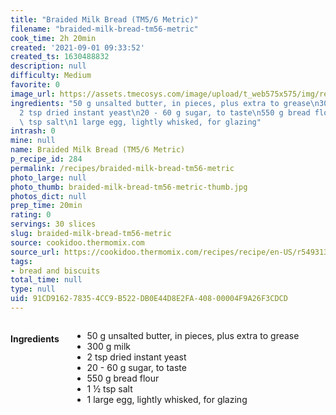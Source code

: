 ```yaml
---
title: "Braided Milk Bread (TM5/6 Metric)"
filename: "braided-milk-bread-tm56-metric"
cook_time: 2h 20min
created: '2021-09-01 09:33:52'
created_ts: 1630488832
description: null
difficulty: Medium
favorite: 0
image_url: https://assets.tmecosys.com/image/upload/t_web575x575/img/recipe/ras/Assets/61D48079-4A9F-4BB3-B908-8A9E9268F366/Derivates/9DAF570A-149A-4CF3-AE35-1F864F3541F4.jpg
ingredients: "50 g unsalted butter, in pieces, plus extra to grease\n300 g milk\n\
  2 tsp dried instant yeast\n20 - 60 g sugar, to taste\n550 g bread flour\n1 \xBD\
  \ tsp salt\n1 large egg, lightly whisked, for glazing"
intrash: 0
mine: null
name: Braided Milk Bread (TM5/6 Metric)
p_recipe_id: 284
permalink: /recipes/braided-milk-bread-tm56-metric
photo_large: null
photo_thumb: braided-milk-bread-tm56-metric-thumb.jpg
photos_dict: null
prep_time: 20min
rating: 0
servings: 30 slices
slug: braided-milk-bread-tm56-metric
source: cookidoo.thermomix.com
source_url: https://cookidoo.thermomix.com/recipes/recipe/en-US/r549313
tags:
- bread and biscuits
total_time: null
type: null
uid: 91CD9162-7835-4CC9-B522-DB0E44D8E2FA-408-00004F9A26F3CDCD
---
```

<div class="columns large-7 small-12" id="writeup">	</div><!-- #writeup -->
</div><!-- #row-one -->
<div class="row" id="row-two">	<div class="columns large-4 small-12" id="ingredients"><h4>Ingredients</h4><div class="box box-ingredients content"><ul>
<li>50 g unsalted butter, in pieces, plus extra to grease</li>
<li>300 g milk</li>
<li>2 tsp dried instant yeast</li>
<li>20 - 60 g sugar, to taste</li>
<li>550 g bread flour</li>
<li>1 ½ tsp salt</li>
<li>1 large egg, lightly whisked, for glazing</li>
</ul>
</div>	</div>	<div class="columns large-6 small-12" id="directions">	</div>